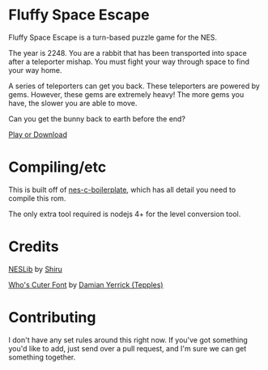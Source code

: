 # Fluffy Space Escape

Fluffy Space Escape is a turn-based puzzle game for the NES.

The year is 2248. You are a rabbit that has been transported into space after a teleporter mishap. You must fight your way through space to find your way home.

A series of teleporters can get you back. These teleporters are powered by gems. However, these gems are extremely heavy! The more gems you have, the slower you are able to move.

Can you get the bunny back to earth before the end?

[Play or Download](http://cpprograms.net/classic-gaming/ld40/)

# Compiling/etc 

This is built off of [nes-c-boilerplate](https://gh.nes.science/nes-c-boilerplate), which has all detail 
you need to compile this rom. 

The only extra tool required is nodejs 4+ for the level conversion tool.

# Credits

[NESLib](https://shiru.untergrund.net/software.shtml) by [Shiru](http://shiru.untergrund.net/)

[Who's Cuter Font](https://forums.nesdev.com/viewtopic.php?f=21&t=10284&start=0) by [Damian Yerrick (Tepples)](http://pineight.com)

# Contributing

I don't have any set rules around this right now. If you've got something you'd like to add, just send over a pull 
request, and I'm sure we can get something together.
